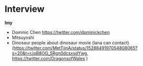 # Interview

**Imy**

- Dominic Chen https://twitter.com/dominickchen
- Mitsuyoshi
- Dinosaur people about dinosaur movie (lana can contact)
(https://twitter.com/MetTiinA/status/1528849197054808065?s=20&t=rJoB8OG_5Rgn0dcsxsdYwg, https://twitter.com/DragonsofWales )
